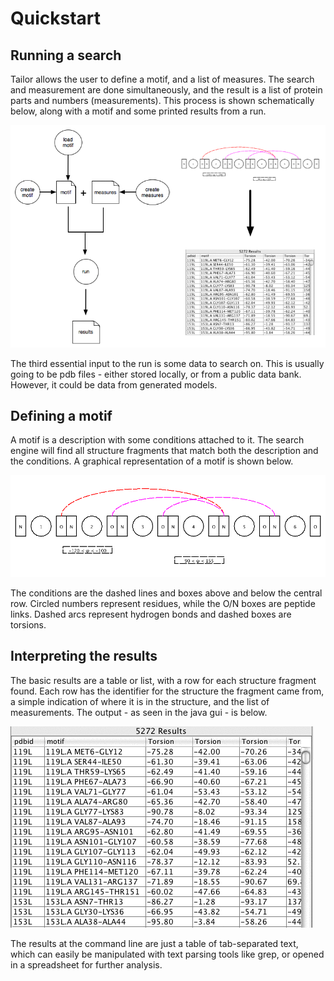 # Quickstart

## Running a search

Tailor allows the user to define a motif, and a list of measures. The search and measurement are done simultaneously, and the result is a list of protein parts and numbers (measurements). This process is shown schematically below, along with a motif and some printed results from a run. 

![](img/overview.png)

The third essential input to the run is some data to search on. This is usually going to be pdb files - either stored locally, or from a public data bank. However, it could be data from generated models. 

## Defining a motif

A motif is a description with some conditions attached to it. The search engine will find all structure fragments that match both the description and the conditions. A graphical representation of a motif is shown below.

![](img/motif.png)

The conditions are the dashed lines and boxes above and below the central row. Circled numbers represent residues, while the O/N boxes are peptide links. Dashed arcs represent hydrogen bonds and dashed boxes are torsions.

## Interpreting the results

The basic results are a table or list, with a row for each structure fragment found. Each row has the identifier for the structure the fragment came from, a simple indication of where it is in the structure, and the list of measurements. The output - as seen in the java gui - is below. 

![](img/table_results.png)

The results at the command line are just a table of tab-separated text, which can easily be manipulated with text parsing tools like grep, or opened in a spreadsheet for further analysis.
